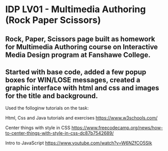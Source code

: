 # IDP LV01 - Multimedia Authoring (Rock Paper Scissors)

Rock, Paper, Scissors page built as homework for Multimedia Authoring course on Interactive Media Design program at Fanshawe College.
--------------------------------

Started with base code, added a few popup boxes for WIN/LOSE messages, created a graphic interface with html and css and images for the title and background.
--------------------------------
Used the folloginw tutorials on the task:

Html, Css and Java tutorials and exercises
https://www.w3schools.com/

Center things with style in CSS
https://www.freecodecamp.org/news/how-to-center-things-with-style-in-css-dc87b7542689/

Intro to JavaScript
https://www.youtube.com/watch?v=W6NZfCO5SIk
